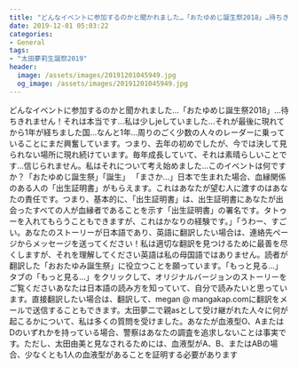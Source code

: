 ```yaml
---
title: "どんなイベントに参加するのかと聞かれました…「おたゆめじ誕生祭2018」…待ちきれません！"
date: 2019-12-01 05:03:22
categories:
- General
tags:
- "太田夢莉生誕祭2019"
header:
  image: /assets/images/20191201045949.jpg
  og_image: /assets/images/20191201045949.jpg
---
```


どんなイベントに参加するのかと聞かれました…「おたゆめじ誕生祭2018」…待ちきれません！それは本当です...私は少しjeしていました...それが最後に現れてから1年が経ちました国…なんと1年…周りのごく少数の人々のレーダーに乗っていることにまだ興奮しています。つまり、去年の初めでしたが、今では決して見られない場所に現れ続けています。毎年成長していて、それは素晴らしいことです...信じられません。私はそれについて考え始めました...このイベントは何ですか？「おたゆめじ誕生祭」「誕生」 「まさか…」日本で生まれた場合、血縁関係のある人の「出生証明書」がもらえます。これはあなたが望む人に渡すのはあなたの責任です。つまり、基本的に、「出生証明書」は、出生証明書にあなたが出会ったすべての人が血縁者であることを示す「出生証明書」の署名です。タトゥーを入れてもらうこともできますが、これはかなりの経験です。」「うわー、すごい。あなたのストーリーが日本語であり、英語に翻訳したい場合は、連絡先ページからメッセージを送ってください！私は適切な翻訳を見つけるために最善を尽くしますが、それを理解してください英語は私の母国語ではありません。読者が翻訳した「おおたゆみ誕生祭」に役立つことを願っています。「もっと見る...」タブの「もっと見る...」をクリックして、オリジナルバージョンのストーリーをご覧くださいあなたは日本語の読み方を知っていて、自分で読みたいと思っています。直接翻訳したい場合は、翻訳して、megan @ mangakap.comに翻訳をメールで送信することもできます。太田夢二で親asとして受け継がれた人々に何が起こるかについて、私は多くの質問を受けました。あなたが血液型O、AまたはDのいずれかを持っている場合、警察はあなたの調査を追求しないことは事実です。ただし、太田由美と見なされるためには、血液型がA、B、またはABの場合、少なくとも1人の血液型があることを証明する必要があります
